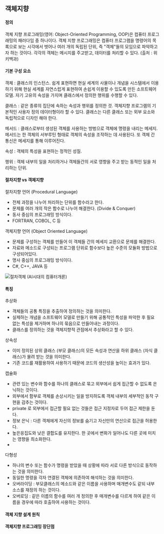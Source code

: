 ## 객체지향

#### 정의
객체 지향 프로그래밍(영어: Object-Oriented Programming, OOP)은 컴퓨터 프로그래밍의 패러다임 중 하나이다. 객체 지향 프로그래밍은 컴퓨터 프로그램을 명령어의 목록으로 보는 시각에서 벗어나 여러 개의 독립된 단위, 즉 "객체"들의 모임으로 파악하고자 하는 것이다. 각각의 객체는 메시지를 주고받고, 데이터를 처리할 수 있다.
(출처 : 위키백과)

#### 기본 구성 요소
객체 : 클래스의 인스턴스. 쉽게 표현하면 현실 세계의 사물이나 개념을 시스템에서 이용하기 위해 현실 세계를 자연스럽게 표현하여 손쉽게 이용할 수 있도록 만든 소프트웨어 모델. 자기 고유의 속성을 가지며 클래스에서 정의한 행위를 수행할 수 있다.

클래스 : 같은 종류의 집단에 속하는 속성과 행위를 정의한 것. 객체지향 프로그램의 기본적인 사용자 정의 데이터형이라 할 수 있다. 클래스는 다른 클래스 또는 외부 요소와 독립적으로 디자인 해야 한다. 

메서드 :  클래스로부터 생성된 객체를 사용하는 방벙으로 객체에 명령을 내리는 메세지. 메서드는 한 객체의 서부루틴 형태로 객체의 속성을 조작하는 데 사용된다. 또 객체 간 통신은 메세지를 통해 이루어진다.

속성 : 객체의 특성을 표현하는 정적인 성질.

행위 : 객체 내부의 일을 처리하거나 객체들간의 서로 영향을 주고 받는 동적인 일을 처리하는 단위.

#### 절차지향 vs 객체지향

절차지향 언어 (Procedural Language)
- 전체 과정을 나누어 처리하는 단위를 함수라고 한다.
- 문제를 여러 개의 작은 함수로 나누어 해결한다. (Divide & Conquer)
- 동사 중심의 프로그래밍 방식이다.
- FORTRAN, COBOL, C 등

객체지향 언어 (Object Oriented Language)
- 문제를 구성하는 객체를 만들어 이 객체들 간의 메세지 교환으로 문제를 해결한다.
- 자료와 메소드로 구성되는 프로그램 단위로 함수보다 높은 수준의 모듈화 방법으로 구성되어있다.
- 명사 중심의 프로그래밍 방식이다.
- C#, C++, JAVA 등

![절차객체](https://github.com/kimsunhoon/TIL/assets/96249610/237752cd-da27-4b9c-82af-74d380ecfe47)
(AI시대의 컴퓨터개론)

#### 특징

추상화
- 객체들의 공통 특징을 추출하여 정의하는 것을 의미한다.
- 실제하는 개념을 소프트웨어 모델로 만들기 위해 공통적인 특성을 파악한 후 필요 없는 특성을 제거하며 하나의 묶음으로 만들어내는 과정이다.
- 클래스를 정의하는 것을 객체지향적 관점에서 추상화라고 할 수 있다.

상속성
- 이미 정의된 상위 클래스 (부모 클래스)의 모든 속성과 연산을 하위 클래스 (자식 클래스)가 물려 받는 것을 의미한다.
- 기존 코드를 재활용하여 사용하기 때문에 코드의 생산성을 높이는 효과가 있다.

캡슐화
- 관련 있는 변수와 함수를 하나의 클래스로 묶고 외부에서 쉽게 접근할 수 없도록 은닉하는 것이다.
- 외부에서 함부로 객체를 손상시키는 일을 방지하도록 객체 내부의 세부적인 동작 구현을 감추는 것이다.
- private 로 외부에서 접근할 필요 없는 것들은 접근 지정자로 두어 접근 제한을 둔다.
- 정보 은닉 : 다른 객체에게 자신의 정보를 숨기고 자신만의 연산으로 접근을 허용한다.
- 높은응집도와 낮은 결합도를 유지한다. 한 곳에서 변화가 일어나도 다른 곳에 미치는 영향을 최소화한다.
- 
다형성
- 하나의 변수 또는 함수가 명령을 받았을 때 상황에 따라 서로 다른 방식으로 동작하는 것을 의미한다.
- 동일한 명령을 각자 연결된 객체에 의존하여 해석하는 것을 의미한다.
- 오버라이딩 : 부모클래스의 메소드와 같은 이름을 사용하며 매개변수도 같되 내부 소스를 재정의 하는 것이다.
- 오버로딩 : 같은 이름의 함수를 여러 개 정의한 후 매개변수를 다르게 하여 같은 이름을 경우에 따라 호출하여 사용하는 것이다.

#### 객체 지향 설계 원칙


#### 객체지향 프로그래밍 장단점
